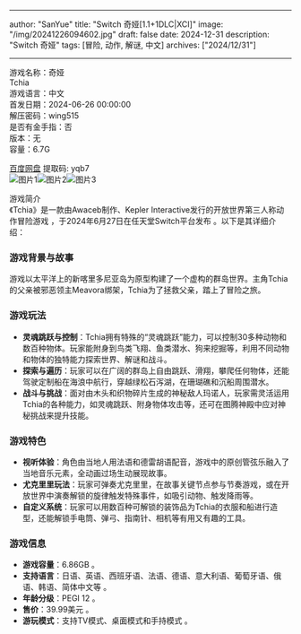 
---
author: "SanYue"
title: "Switch 奇娅[1.1+1DLC|XCI]"
image: "/img/20241226094602.jpg"
draft: false
date: 2024-12-31
description: "Switch 奇娅"
tags: [冒险, 动作, 解谜, 中文]
archives: ["2024/12/31"]

---

游戏名称：奇娅   
Tchia    
游戏语言：中文  
首发日期：2024-06-26 00:00:00  
解压密码：wing515  
是否有金手指：否  
版本：无   
容量：6.7G

[百度网盘](https://pan.baidu.com/s/1UnmBpgzOYkBKbkrsavZLiQ) 提取码: yqb7  
![图片1](/img/d0ae12.jpg)![图片2](/img/206ed7.jpg)![图片3](/img/001169.jpg)  

游戏简介  
《Tchia》是一款由Awaceb制作、Kepler Interactive发行的开放世界第三人称动作冒险游戏 ，于2024年6月27日在任天堂Switch平台发布 。以下是其详细介绍：

### 游戏背景与故事
游戏以太平洋上的新喀里多尼亚岛为原型构建了一个虚构的群岛世界。主角Tchia的父亲被邪恶领主Meavora绑架，Tchia为了拯救父亲，踏上了冒险之旅。

### 游戏玩法
- **灵魂跳跃与控制**：Tchia拥有特殊的“灵魂跳跃”能力，可以控制30多种动物和数百种物体。玩家能附身到鸟类飞翔、鱼类潜水、狗来挖掘等，利用不同动物和物体的独特能力探索世界、解谜和战斗。
- **探索与遍历**：玩家可以在广阔的群岛上自由跳跃、滑翔，攀爬任何物体，还能驾驶定制船在海浪中航行，穿越绿松石泻湖，在珊瑚礁和沉船周围潜水。
- **战斗与挑战**：面对由木头和织物碎片生成的神秘敌人玛诺人，玩家需灵活运用Tchia的各种能力，如灵魂跳跃、附身物体攻击等，还可在图腾神殿中应对神秘挑战来提升技能。

### 游戏特色
- **视听体验**：角色由当地人用法语和德雷胡语配音，游戏中的原创管弦乐融入了当地音乐元素，全动画过场生动展现故事。
- **尤克里里玩法**：玩家可弹奏尤克里里，在故事关键节点参与节奏游戏，或在开放世界中演奏解锁的旋律触发特殊事件，如吸引动物、触发降雨等。
- **自定义系统**：玩家可以用数百种可解锁的装饰品为Tchia的衣服和船进行造型，还能解锁手电筒、弹弓、指南针、相机等有用又有趣的工具。

### 游戏信息
- **游戏容量**：6.86GB 。
- **支持语言**：日语、英语、西班牙语、法语、德语、意大利语、葡萄牙语、俄语、韩语、简体中文等 。
- **年龄分级**：PEGI 12 。
- **售价**：39.99美元 。
- **游玩模式**：支持TV模式、桌面模式和手持模式 。
